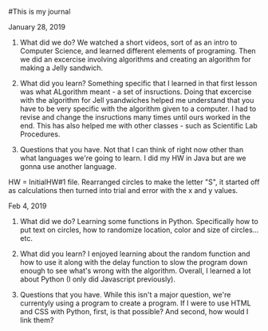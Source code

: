 #This is my journal

January 28, 2019

1. What did we do?
We watched a short videos, sort of as an intro to Computer Science, and learned different elements of programing. Then we did an excercise involving algorithms and creating an algorithm for making a Jelly sandwich. 

2. What did you learn?
Something specific that I learned in that first lesson was what ALgorithm meant - a set of insructions. Doing that excercise with the algorithm for Jell ysandwiches helped me understand that you have to be very specific with the algorithm given to a computer. I had to revise and change the insructions many times until ours worked in the end. This has also helped me with other classes - such as Scientific Lab Procedures. 

3. Questions that you have.
Not that I can think of right now other than what languages we're going to learn. I did my HW in Java but are we gonna use another language. 

HW = InitialHW#1 file. Rearranged circles to make the letter "S", it started off as calculations then turned into trial and error with the x and y values. 

Feb 4, 2019 

1. What did we do?
Learning some functions in Python. Specifically how to put text on circles, how to randomize location, color and size of circles... etc.

2. What did you learn?
I enjoyed learning about the random function and how to use it along with the delay function to slow the program down enough to see what's wrong with the algorithm. Overall, I learned a lot about Python (I only did Javascript previously).

3. Questions that you have.
While this isn't a major question, we're currentyly using a program to create a program. If I were to use HTML and CSS with Python, first, is that possible? And second, how would I link them?

